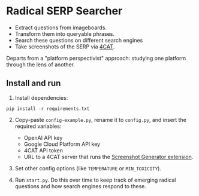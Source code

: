 # Radical SERP Searcher
- Extract questions from imageboards.
- Transform them into queryable phrases.
- Search these questions on different search engines
- Take screenshots of the SERP via [4CAT](https://github.com/digitalmethodsinitiative/4cat/). 

Departs from a "platform perspectivist" approach: studying one platform through the lens of another.

## Install and run
1. Install dependencies:

`pip install -r requirements.txt`

2. Copy-paste `config-example.py`, rename it to `config.py`, and insert the required variables:
   - OpenAI API key
   - Google Cloud Platform API key
   - 4CAT API token
   - URL to a 4CAT server that runs the [Screenshot Generator extension](https://github.com/digitalmethodsinitiative/4cat_web_studies_extensions).

3. Set other config options (like `TEMPERATURE` or `MIN_TOXICITY`).
4. Run `start.py`. Do this over time to keep track of emerging radical questions and how search engines respond to these. 
